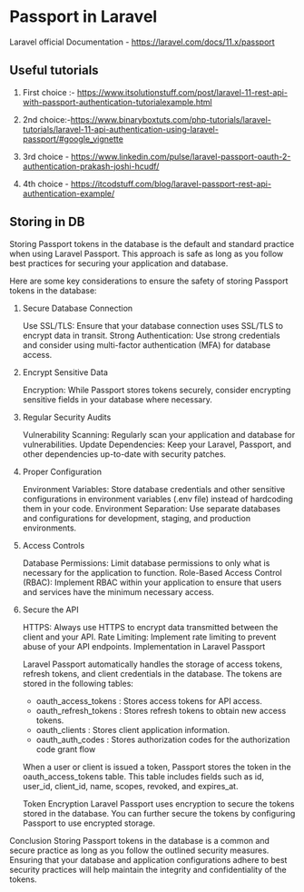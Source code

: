# Passport in Laravel

Laravel official Documentation - https://laravel.com/docs/11.x/passport

## Useful tutorials

1. First choice :- https://www.itsolutionstuff.com/post/laravel-11-rest-api-with-passport-authentication-tutorialexample.html

2. 2nd choice:-https://www.binaryboxtuts.com/php-tutorials/laravel-tutorials/laravel-11-api-authentication-using-laravel-passport/#google_vignette

3. 3rd choice - https://www.linkedin.com/pulse/laravel-passport-oauth-2-authentication-prakash-joshi-hcudf/

4. 4th choice - https://itcodstuff.com/blog/laravel-passport-rest-api-authentication-example/


## Storing in DB

Storing Passport tokens in the database is the default and standard practice when using Laravel Passport. This approach is safe as long as you follow best practices for securing your application and database.

Here are some key considerations to ensure the safety of storing Passport tokens in the database:

1. Secure Database Connection

    Use SSL/TLS: Ensure that your database connection uses SSL/TLS to encrypt data in transit.
    Strong Authentication: Use strong credentials and consider using multi-factor authentication (MFA) for database access.

2. Encrypt Sensitive Data

    Encryption: While Passport stores tokens securely, consider encrypting sensitive fields in your database where necessary.

3. Regular Security Audits

    Vulnerability Scanning: Regularly scan your application and database for vulnerabilities.
    Update Dependencies: Keep your Laravel, Passport, and other dependencies up-to-date with security patches.

4. Proper Configuration

    Environment Variables: Store database credentials and other sensitive configurations in environment variables (.env file) instead of hardcoding them in your code.
    Environment Separation: Use separate databases and configurations for development, staging, and production environments.

5. Access Controls

    Database Permissions: Limit database permissions to only what is necessary for the application to function.
    Role-Based Access Control (RBAC): Implement RBAC within your application to ensure that users and services have the minimum necessary access.

6. Secure the API

    HTTPS: Always use HTTPS to encrypt data transmitted between the client and your API.
    Rate Limiting: Implement rate limiting to prevent abuse of your API endpoints.
    Implementation in Laravel Passport

    Laravel Passport automatically handles the storage of access tokens, refresh tokens, and client credentials in the database. The tokens are stored in the following tables:

    - oauth_access_tokens :  Stores access tokens for API access.
    - oauth_refresh_tokens :  Stores refresh tokens to obtain new access tokens.
    - oauth_clients : Stores client application information.
    - oauth_auth_codes : Stores authorization codes for the authorization code grant flow

    When a user or client is issued a token, Passport stores the token in the oauth_access_tokens table. This table includes fields such as id, user_id, client_id, name, scopes, revoked, and expires_at.

    Token Encryption
    Laravel Passport uses encryption to secure the tokens stored in the database. You can further secure the tokens by configuring Passport to use encrypted storage.

Conclusion
Storing Passport tokens in the database is a common and secure practice as long as you follow the outlined security measures. Ensuring that your database and application configurations adhere to best security practices will help maintain the integrity and confidentiality of the tokens.